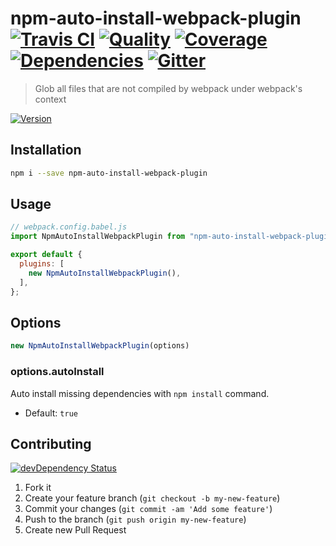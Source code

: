 # npm-auto-install-webpack-plugin [![Travis CI][travis-image]][travis-url] [![Quality][codeclimate-image]][codeclimate-url] [![Coverage][codeclimate-coverage-image]][codeclimate-coverage-url] [![Dependencies][gemnasium-image]][gemnasium-url] [![Gitter][gitter-image]][gitter-url]
> Glob all files that are not compiled by webpack under webpack's context

[![Version][npm-image]][npm-url]


## Installation

```sh
npm i --save npm-auto-install-webpack-plugin
```

## Usage

```js
// webpack.config.babel.js
import NpmAutoInstallWebpackPlugin from "npm-auto-install-webpack-plugin";

export default {
  plugins: [
    new NpmAutoInstallWebpackPlugin(),
  ],
};
```


## Options

```js
new NpmAutoInstallWebpackPlugin(options)
```

### options.autoInstall

Auto install missing dependencies with `npm install` command.

* Default: `true`


## Contributing

[![devDependency Status][david-dm-image]][david-dm-url]

1. Fork it
2. Create your feature branch (`git checkout -b my-new-feature`)
3. Commit your changes (`git commit -am 'Add some feature'`)
4. Push to the branch (`git push origin my-new-feature`)
5. Create new Pull Request


[npm-image]: https://img.shields.io/npm/v/npm-auto-install-webpack-plugin.svg?style=flat-square
[npm-url]: https://www.npmjs.org/package/npm-auto-install-webpack-plugin

[travis-image]: https://img.shields.io/travis/tomchentw/npm-auto-install-webpack-plugin.svg?style=flat-square
[travis-url]: https://travis-ci.org/tomchentw/npm-auto-install-webpack-plugin
[codeclimate-image]: https://img.shields.io/codeclimate/github/tomchentw/npm-auto-install-webpack-plugin.svg?style=flat-square
[codeclimate-url]: https://codeclimate.com/github/tomchentw/npm-auto-install-webpack-plugin
[codeclimate-coverage-image]: https://img.shields.io/codeclimate/coverage/github/tomchentw/npm-auto-install-webpack-plugin.svg?style=flat-square
[codeclimate-coverage-url]: https://codeclimate.com/github/tomchentw/npm-auto-install-webpack-plugin
[gemnasium-image]: https://img.shields.io/gemnasium/tomchentw/npm-auto-install-webpack-plugin.svg?style=flat-square
[gemnasium-url]: https://gemnasium.com/tomchentw/npm-auto-install-webpack-plugin
[gitter-image]: https://badges.gitter.im/Join%20Chat.svg
[gitter-url]: https://gitter.im/tomchentw/npm-auto-install-webpack-plugin?utm_source=badge&utm_medium=badge&utm_campaign=pr-badge&utm_content=badge
[david-dm-image]: https://img.shields.io/david/dev/tomchentw/npm-auto-install-webpack-plugin.svg?style=flat-square
[david-dm-url]: https://david-dm.org/tomchentw/npm-auto-install-webpack-plugin#info=devDependencies

